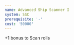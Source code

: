 ```yaml
---
name: Advanced Ship Scanner I
system: SSC
prerequisite: '-'
cost: '50000'
---
```

+1 bonus to Scan rolls